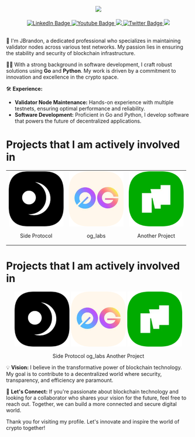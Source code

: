 <div id="header" align="center">
  <img src="https://avatars.githubusercontent.com/u/109657439?v=4" width="150"/>
</div>
<br>
<div id="badges" align="center">
  <a href="https://discord.com/users/961408999411048461">
    <img src="https://img.shields.io/badge/Discord-blue?style=for-the-badge&logo=https%3A%2F%2Fimg.icons8.com%2Fios%2F50%2Fmedium-logo.png&logoColor=white" alt="LinkedIn Badge"/>
  </a>
  <a href="https://medium.com/@James_Brandon">
    <img src="https://img.shields.io/badge/Medium-black?style=for-the-badge&logo=https%3A%2F%2Fimg.icons8.com%2Fios%2F50%2Fmedium-logo.png&logoColor=white" alt="Youtube Badge"/>
  </a>
  <a href="https://keybase.io/jamesbrandon">
    <img src="https://img.shields.io/badge/Keybase-orange?style=for-the-badge&logo=https%3A%2F%2Fimg.icons8.com%2Fios%2F50%2Fmedium-logo.png&logoColor=white">
  </a>
  <a href="https://x.com/JBTGrox">
    <img src="https://img.shields.io/badge/Twitter-blue?style=for-the-badge&logo=twitter&logoColor=white" alt="Twitter Badge"/>
  </a>
  <a href="https://linktr.ee/JBrandon_?utm_source=linktree_admin_share">
    <img src="https://img.shields.io/badge/Linktree-green?style=for-the-badge&logo=https%3A%2F%2Fimg.icons8.com%2Fios%2F50%2Fmedium-logo.png&logoColor=white">
  </a>
</div>
<br>

🔧 I'm JBrandon, a dedicated professional who specializes in maintaining validator nodes across various test networks. My passion lies in ensuring the stability and security of blockchain infrastructure.

👨‍💻 With a strong background in software development, I craft robust solutions using **Go** and **Python**. My work is driven by a commitment to innovation and excellence in the crypto space.

🛠️ **Experience:**
- **Validator Node Maintenance:** Hands-on experience with multiple testnets, ensuring optimal performance and reliability.
- **Software Development:** Proficient in Go and Python, I develop software that powers the future of decentralized applications.

<h1>Projects that I am actively involved in</h1>
<table align="center">
  <tr align="center">
    <td align="center">
      <img src="https://github.com/TempGROX/TempGROX/blob/main/src/photos/rounded-in-photoretrica%20(1).png" width="150">
      <p>Side Protocol</p>
    </td>
    <td align="center">
      <img src="https://github.com/TempGROX/TempGROX/blob/main/src/photos/rounded-in-photoretrica.png" width="150">
      <p>og_labs</p>
    </td>
    <td align="center">
      <img src="https://github.com/TempGROX/TempGROX/blob/main/src/photos/rounded-in-photoretrica%20(2).png" width="150">
      <p>Another Project</p>
    </td>
  </tr>
</table>

<h1>Projects that I am actively involved in</h1>
<p align="center">
  <img src="https://github.com/TempGROX/TempGROX/blob/main/src/photos/rounded-in-photoretrica%20(1).png" width="150" />
  <img src="https://github.com/TempGROX/TempGROX/blob/main/src/photos/rounded-in-photoretrica.png" width="150" />
  <img src="https://github.com/TempGROX/TempGROX/blob/main/src/photos/rounded-in-photoretrica%20(2).png" width="150" />
</p>
<p align="center">
  <span>Side Protocol</span>
  <span>og_labs</span>
  <span>Another Project</span>
</p>

💡 **Vision:**
I believe in the transformative power of blockchain technology. My goal is to contribute to a decentralized world where security, transparency, and efficiency are paramount.

🤝 **Let's Connect:**
If you're passionate about blockchain technology and looking for a collaborator who shares your vision for the future, feel free to reach out. Together, we can build a more connected and secure digital world.

Thank you for visiting my profile. Let's innovate and inspire the world of crypto together!

